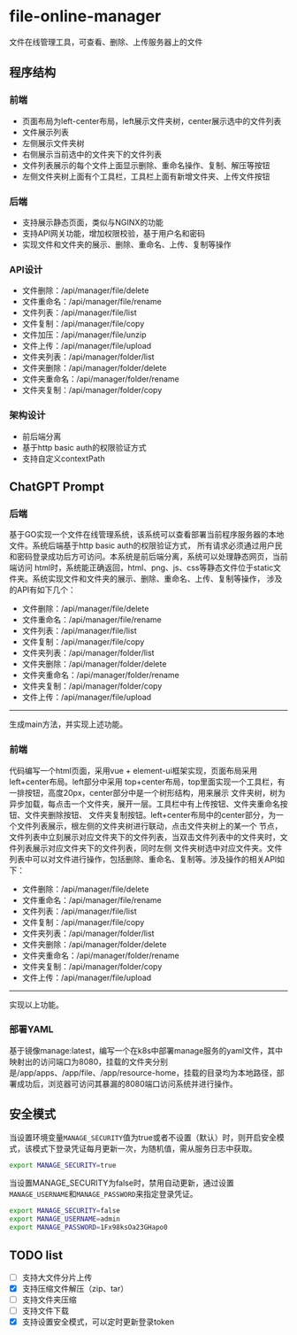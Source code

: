 # file-online-manager
文件在线管理工具，可查看、删除、上传服务器上的文件

## 程序结构
### 前端
 - 页面布局为left-center布局，left展示文件夹树，center展示选中的文件列表
 - 文件展示列表
 - 左侧展示文件夹树
 - 右侧展示当前选中的文件夹下的文件列表
 - 文件列表展示的每个文件上面显示删除、重命名操作、复制、解压等按钮
 - 左侧文件夹树上面有个工具栏，工具栏上面有新增文件夹、上传文件按钮

### 后端
 - 支持展示静态页面，类似与NGINX的功能
 - 支持API网关功能，增加权限校验，基于用户名和密码
 - 实现文件和文件夹的展示、删除、重命名、上传、复制等操作

### API设计
 - 文件删除：/api/manager/file/delete
 - 文件重命名：/api/manager/file/rename
 - 文件列表：/api/manager/file/list
 - 文件复制：/api/manager/file/copy
 - 文件加压：/api/manager/file/unzip
 - 文件上传：/api/manager/file/upload
 - 文件夹列表：/api/manager/folder/list
 - 文件夹删除：/api/manager/folder/delete
 - 文件夹重命名：/api/manager/folder/rename
 - 文件夹复制：/api/manager/folder/copy

### 架构设计
- 前后端分离
- 基于http basic auth的权限验证方式
- 支持自定义contextPath


## ChatGPT Prompt
### 后端
基于GO实现一个文件在线管理系统，该系统可以查看部署当前程序服务器的本地文件。系统后端基于http basic auth的权限验证方式，
所有请求必须通过用户民和密码登录成功后方可访问。本系统是前后端分离，系统可以处理静态网页，当前端访问
html时，系统能正确返回，html、png、js、css等静态文件位于static文件夹。系统实现文件和文件夹的展示、删除、重命名、上传、复制等操作，
涉及的API有如下几个：
- 文件删除：/api/manager/file/delete
- 文件重命名：/api/manager/file/rename
- 文件列表：/api/manager/file/list
- 文件复制：/api/manager/file/copy
- 文件夹列表：/api/manager/folder/list
- 文件夹删除：/api/manager/folder/delete
- 文件夹重命名：/api/manager/folder/rename
- 文件夹复制：/api/manager/folder/copy
- 文件上传：/api/manager/file/upload
----
生成main方法，并实现上述功能。

### 前端
代码编写一个html页面，采用vue + element-ui框架实现，页面布局采用left+center布局。left部分中采用
top+center布局，top里面实现一个工具栏，有一排按钮，高度20px，center部分中是一个树形结构，用来展示
文件夹树，树为异步加载，每点击一个文件夹，展开一层。工具栏中有上传按钮、文件夹重命名按钮、文件夹删除按钮、
文件夹复制按钮。left+center布局中的center部分，为一个文件列表展示，根左侧的文件夹树进行联动，点击文件夹树上的某一个
节点，文件列表中立刻展示对应文件夹下的文件列表，当双击文件列表中的文件夹时，文件列表展示对应文件夹下的文件列表，同时左侧
文件夹树选中对应文件夹。文件列表中可以对文件进行操作，包括删除、重命名、复制等。涉及操作的相关API如下：
- 文件删除：/api/manager/file/delete
- 文件重命名：/api/manager/file/rename
- 文件列表：/api/manager/file/list
- 文件复制：/api/manager/file/copy
- 文件夹列表：/api/manager/folder/list
- 文件夹删除：/api/manager/folder/delete
- 文件夹重命名：/api/manager/folder/rename
- 文件夹复制：/api/manager/folder/copy
- 文件上传：/api/manager/file/upload
------
实现以上功能。

### 部署YAML
基于镜像manage:latest，编写一个在k8s中部署manage服务的yaml文件，其中映射出的访问端口为8080，挂载的文件夹分别
是/app/apps、/app/file、/app/resource-home，挂载的目录均为本地路径，部署成功后，浏览器可访问其暴漏的8080端口访问系统并进行操作。


## 安全模式
当设置环境变量`MANAGE_SECURITY`值为true或者不设置（默认）时，则开启安全模式，该模式下登录凭证每月更新一次，为随机值，需从服务日志中获取。
```bash
export MANAGE_SECURITY=true
```

当设置MANAGE_SECURITY为false时，禁用自动更新，通过设置`MANAGE_USERNAME`和`MANAGE_PASSWORD`来指定登录凭证。
```bash
export MANAGE_SECURITY=false
export MANAGE_USERNAME=admin
export MANAGE_PASSWORD=1Fx98ksOa23GHapo0
```


## TODO list
- [ ] 支持大文件分片上传
- [x] 支持压缩文件解压（zip、tar）
- [ ] 支持文件夹压缩
- [ ] 支持文件下载
- [x] 支持设置安全模式，可以定时更新登录token
